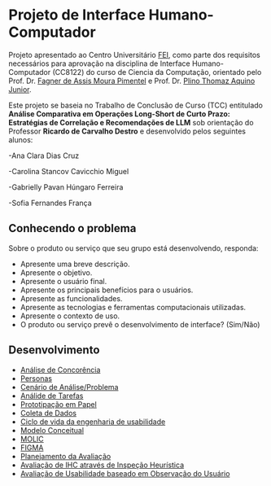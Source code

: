 # Projeto de Interface Humano-Computador

Projeto apresentado ao Centro Universitário [FEI](https://portal.fei.edu.br/), como parte dos requisitos necessários para aprovação na disciplina de Interface Humano-Computador (CC8122) do curso de Ciencia da Computação, orientado pelo Prof. Dr. [Fagner de Assis Moura Pimentel](http://lattes.cnpq.br/6747210702910392) e Prof. Dr. [Plino Thomaz Aquino Junior](http://lattes.cnpq.br/6186413528999908).

Este projeto se baseia no Trabalho de Conclusão de Curso (TCC) entitulado **Análise Comparativa em Operações Long-Short de Curto Prazo: Estratégias de Correlação e Recomendações de LLM** sob orientação do Professor **Ricardo de Carvalho Destro** e desenvolvido pelos seguintes alunos:

-Ana Clara Dias Cruz

-Carolina Stancov Cavicchio Miguel

-Gabrielly Pavan Húngaro Ferreira

-Sofia Fernandes França

## Conhecendo o problema

Sobre o produto ou serviço que seu grupo está desenvolvendo, responda:
- Apresente uma breve descrição.
- Apresente o objetivo. 
- Apresente o usuário final.
- Apresente os principais benefícios para o usuários.
- Apresente as funcionalidades.
- Apresente as tecnologias e ferramentas computacionais utilizadas.
- Apresente o contexto de uso.
- O produto ou serviço prevê o desenvolvimento de interface? (Sim/Não)

## Desenvolvimento
- [Análise de Concorência](docs/2_concorencia.md)
- [Personas](docs/3_personas.md)
- [Cenário de Análise/Problema](docs/4_cenarios.md)
- [Análide de Tarefas](docs/5_analise_tarefas.md)
- [Prototipação em Papel]()
- [Coleta de Dados]()
- [Ciclo de vida da engenharia de usabilidade]()
- [Modelo Conceitual]() 
- [MOLIC]()
- [FIGMA]()
- [Planejamento da Avaliação]()
- [Avaliação de IHC através de Inspeção Heurística]()
- [Avaliação de Usabilidade baseado em Observação do Usuário]()
